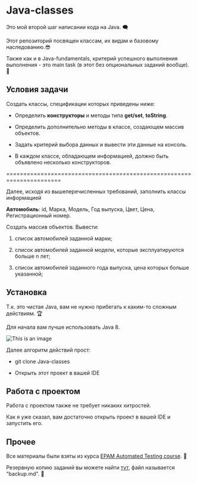 # Java-classes

Это мой второй шаг написании кода на Java. 	:left_speech_bubble:

Этот репозиторий посвящен классам, их видам и базовому наследованию.:sunglasses:

Также как и в Java-fundamentals, критерий успешного выполнения выполнения - это main task (в этот без опциональных заданий вообще). :link:

## Условия задачи

Создать классы, спецификации которых приведены ниже:

* Определить **конструкторы** и методы типа **get/set**, **toString**. 

* Определить дополнительно методы в классе, создающем массив объектов.

* Задать критерий выбора данных и вывести эти данные на консоль. 

* В каждом классе, обладающем информацией, должно быть объявлено несколько конструкторов.

======================================================================

Далее, исходя из вышеперечисленных требований, заполнить классы информацией

**Автомобиль**: id, Марка, Модель, Год выпуска, Цвет, Цена, Регистрационный номер.

Создать массив объектов. Вывести:

1) список автомобилей заданной марки;

2) список автомобилей заданной модели, которые эксплуатируются больше n лет;

3) список автомобилей заданного года выпуска, цена которых больше указанной;

## Установка

Т.к. это чистая Java, вам не нужно прибегать к каким-то сложным действиям. :trophy:

Для начала вам лучше использовать Java 8.

![This is an image](https://i.ibb.co/LNW93hG/javaversion.png)

Далее алгоритм действий прост:

* git clone Java-classes

* Открыть этот проект в вашей IDE

## Работа с проектом

Работа с проектом также не требует никаких хитростей.

Как я уже сказал, вам достаточно открыть проект в вашей IDE и запустить его.

## Прочее

Все материалы были взяты из курса [EPAM Automated Testing course](https://training.epam.com/#!/Training/3044?lang=en). :test_tube:

Резервную копию заданий вы можете найти [тут](https://github.com/vitalliuss/automation-training.git), файл называется "backup.md". :file_folder:




